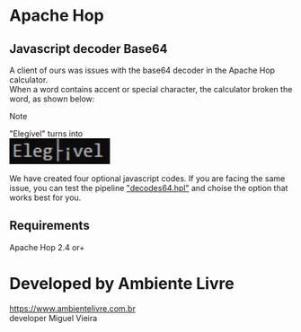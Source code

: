# Apache Hop
## Javascript decoder Base64
A client of ours was issues with the base64 decoder in the Apache Hop calculator.  
When a word contains accent or special character, the calculator broken the word, as shown below:

> [!NOTE]
> "Elegível" turns into  
> <picture>
>  <source media="(prefers-color-scheme: dark)" srcset="images/issue_base64.png">
>  <source media="(prefers-color-scheme: light)" srcset="images/issue_base64.png">
>  <img alt="decode base64 issue example." src="images/issue_base64.png">
>  </picture>


We have created four optional javascript codes. If you are facing the same issue, you can test the pipeline ["decodes64.hpl"](pipelines/base64/decodes64.hpl) and choise the option that works best for you.


## Requirements
Apache Hop 2.4 or+

# Developed by Ambiente Livre
https://www.ambientelivre.com.br
<br>developer Miguel Vieira</br>
